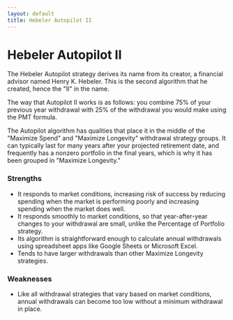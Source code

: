 ```yaml
---
layout: default
title: Hebeler Autopilot II
---
```


# Hebeler Autopilot II

The Hebeler Autopilot strategy derives its name from its creator, a financial
advisor named Henry K. Hebeler. This is the second algorithm that he created,
hence the "II" in the name.

The way that Autopilot II works is as follows: you combine 75% of your previous
year withdrawal with 25% of the withdrawal you would make using the PMT formula.

The Autopilot algorithm has qualities that place it in the middle of the
"Maximize Spend" and "Maximize Longevity" withdrawal strategy groups. It can
typically last for many years after your projected retirement date, and
frequently has a nonzero portfolio in the final years, which is why it has been
grouped in "Maximize Longevity."

### Strengths

- It responds to market conditions, increasing risk of success by reducing
  spending when the market is performing poorly and increasing spending when the
  market does well.
- It responds smoothly to market conditions, so that year-after-year changes to
  your withdrawal are small, unlike the Percentage of Portfolio strategy.
- Its algorithm is straightforward enough to calculate annual withdrawals using
  spreadsheet apps like Google Sheets or Microsoft Excel.
- Tends to have larger withdrawals than other Maximize Longevity strategies.

### Weaknesses

- Like all withdrawal strategies that vary based on market conditions, annual
  withdrawals can become too low without a minimum withdrawal in place.
